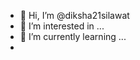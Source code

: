 - 👋 Hi, I’m @diksha21silawat
- 👀 I’m interested in ...
- 🌱 I’m currently learning ...
- 
<!---
diksha21silawat/diksha21silawat is a ✨ special ✨ repository because its `README.md` (this file) appears on your GitHub profile.
You can click the Preview link to take a look at your changes.
--->
